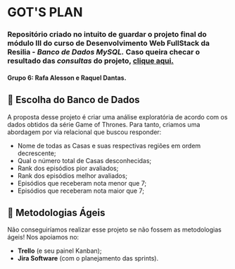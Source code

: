 # GOT'S PLAN
### Repositório criado no intuito de guardar o projeto final do módulo III do curso de Desenvolvimento Web FullStack da Resilia - *Banco de Dados MySQL.* Caso queira checar o resultado das *consultas* do projeto, [clique aqui.](https://github.com/Rafalesson/projetoM3/tree/main/GOT/resultado-visual-view)
#### Grupo 6: Rafa Alesson e Raquel Dantas. 
##  📝 Escolha do Banco de Dados 

A proposta desse projeto é criar uma análise exploratória de acordo com os dados obtidos da série Game of Thrones. Para tanto, criamos uma abordagem por via relacional que buscou responder:

* Nome de todas as Casas e suas respectivas regiões em ordem decrescente;
* Qual o número total de Casas desconhecidas;
* Rank dos episódios pior avaliados;
* Rank dos episódios melhor avaliados;
* Episódios que receberam nota menor que 7;
* Episódios que receberam nota maior que 7;


## 📝 Metodologias Ágeis 

Não conseguiríamos realizar esse projeto se não fossem as metodologias ágeis! Nos apoiamos no: 

* **Trello** (e seu painel Kanban);
* **Jira Software** (com o planejamento das sprints).



